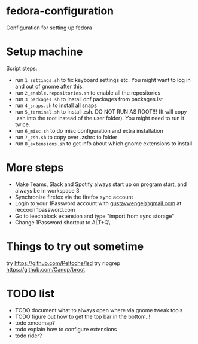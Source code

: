 # fedora-configuration
Configuration for setting up fedora

# Setup machine
Script steps:
- run `1_settings.sh` to fix keyboard settings etc. You might want to log in and out of gnome after this.
- run `2_enable.repositories.sh` to enable all the repositories
- run `3_packages.sh` to install dnf packages from packages.lst
- run `4_snaps.sh` to install all snaps
- run `5_terminal.sh` to install zsh. DO NOT RUN AS ROOT!!! (It will copy .zsh into the root instead of the user folder). You might need to run it twice.
- run `6_misc.sh` to do misc configuration and extra installation
- run `7_zsh.sh` to copy over .zshrc to folder
- run `8_extensions.sh` to get info about which gnome extensions to install


# More steps
- Make Teams, Slack and Spotify always start up on program start, and always be in workspace 3
- Synchronize firefox via the firefox sync account
- Login to your 1Password account with gustavwengel@gmail.com at reccoon.1password.com
- Go to leechblock extension and type "import from sync storage"
- Change 1Password shortcut to ALT+Q\


# Things to try out sometime
try https://github.com/Peltoche/lsd
try ripgrep
https://github.com/Canop/broot


# TODO list
- TODO document what to always open where via gnome tweak tools
- TODO figure out how to get the top bar in the bottom..!
- todo xmodmap?
- todo explain how to configure extensions
- todo rider?
